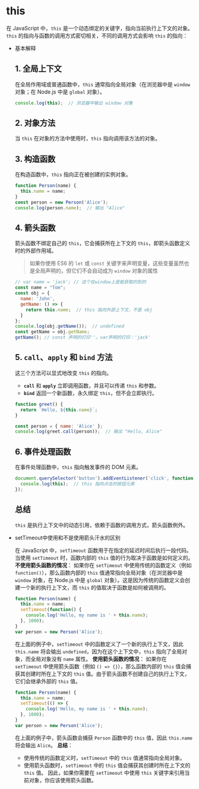# this

在 JavaScript 中，`this` 是一个动态绑定的关键字，指向当前执行上下文的对象。`this` 的指向与函数的调用方式密切相关，不同的调用方式会影响 `this` 的指向：

- 基本解释
    
    ## 1. **全局上下文**
    
    在全局作用域或普通函数中，`this` 通常指向全局对象（在浏览器中是 `window` 对象；在 Node.js 中是 `global` 对象）。
    
    ```jsx
    console.log(this);  // 浏览器中输出 window 对象
    ```
    
    ## 2. **对象方法**
    
    当 `this` 在对象的方法中使用时，`this` 指向调用该方法的对象。
    
    ## 3. **构造函数**
    
    在构造函数中，`this` 指向正在被创建的实例对象。
    
    ```jsx
    function Person(name) {
      this.name = name;
    }
    const person = new Person('Alice');
    console.log(person.name);  // 输出 "Alice"
    
    ```
    
    ## 4. **箭头函数**
    
    箭头函数不绑定自己的 `this`，它会捕获所在上下文的 `this`，即箭头函数定义时的外部作用域。
    
    > 如果你使用 ES6 的 `let` 或 `const` 关键字来声明变量，这些变量虽然也是全局声明的，但它们不会自动成为 `window` 对象的属性
    > 
    
    ```jsx
    // var name = 'jack'; // 这个在window上是能获取的到的
    const name = "Tom";
    const obj = {
      name: 'John',
      getName: () => {
        return this.name;  // this 指向外部上下文，不是 obj
      }
    };
    console.log(obj.getName());  // undefined
    const getName = obj.getName;
    getName(); // const 声明的打印''。var声明的打印：'jack'
    ```
    
    ## 5. **`call`、`apply` 和 `bind` 方法**
    
    这三个方法可以显式地改变 `this` 的指向。
    
    - **`call`** 和 **`apply`** 立即调用函数，并且可以传递 `this` 和参数。
    - **`bind`** 返回一个新函数，永久绑定 `this`，但不会立即执行。
    
    ```jsx
    function greet() {
      return `Hello, ${this.name}`;
    }
    
    const person = { name: 'Alice' };
    console.log(greet.call(person));  // 输出 "Hello, Alice"
    
    ```
    
    ## 6. **事件处理函数**
    
    在事件处理函数中，`this` 指向触发事件的 DOM 元素。
    
    ```jsx
    document.querySelector('button').addEventListener('click', function() {
      console.log(this);  // this 指向点击的按钮元素
    });
    
    ```
    
    ## **总结**
    
    `this` 是执行上下文中的动态引用，依赖于函数的调用方式，箭头函数例外。
    
- setTimeout中使用和不是使用箭头汗水的区别
    
    在 JavaScript 中，`setTimeout` 函数用于在指定的延迟时间后执行一段代码。当使用 `setTimeout` 时，函数内部的 `this` 值的行为取决于函数是如何定义的。
    **不使用箭头函数的情况**：
    如果你在 `setTimeout` 中使用传统的函数定义（例如 `function()`），那么函数内部的 `this` 值通常指向全局对象（在浏览器中是 `window` 对象，在 Node.js 中是 `global` 对象）。这是因为传统的函数定义会创建一个新的执行上下文，而 `this` 的值取决于函数是如何被调用的。
    
    ```jsx
    function Person(name) {
      this.name = name;
      setTimeout(function() {
        console.log('Hello, my name is ' + this.name);
      }, 1000);
    }
    var person = new Person('Alice');
    ```
    
    在上面的例子中，`setTimeout` 中的函数定义了一个新的执行上下文，因此 `this.name` 将会输出 `undefined`，因为在这个上下文中，`this` 指向了全局对象，而全局对象没有 `name` 属性。
    **使用箭头函数的情况**：
    如果你在 `setTimeout` 中使用箭头函数（例如 `() => {}`），那么函数内部的 `this` 值会捕获其创建时所在上下文的 `this` 值。由于箭头函数不创建自己的执行上下文，它们会继承外部的 `this` 值。
    
    ```jsx
    function Person(name) {
      this.name = name;
      setTimeout(() => {
        console.log('Hello, my name is ' + this.name);
      }, 1000);
    }
    var person = new Person('Alice');
    ```
    
    在上面的例子中，箭头函数会捕获 `Person` 函数中的 `this` 值，因此 `this.name` 将会输出 `Alice`。
    **总结**：
    
    - 使用传统的函数定义时，`setTimeout` 中的 `this` 值通常指向全局对象。
    - 使用箭头函数时，`setTimeout` 中的 `this` 值会捕获其创建时所在上下文的 `this` 值。
    因此，如果你需要在 `setTimeout` 中使用 `this` 关键字来引用当前对象，你应该使用箭头函数。